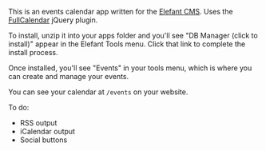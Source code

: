 This is an events calendar app written for the [Elefant CMS](http://github.com/jbroadway/elefant).
Uses the [FullCalendar](http://arshaw.com/fullcalendar/) jQuery plugin.

To install, unzip it into your apps folder and you'll see
"DB Manager (click to install)" appear in the Elefant Tools menu.
Click that link to complete the install process.

Once installed, you'll see "Events" in your tools menu, which is
where you can create and manage your events.

You can see your calendar at `/events` on your website.

To do:

* RSS output
* iCalendar output
* Social buttons
